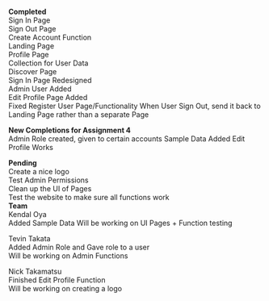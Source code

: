 **Completed**  
Sign In Page  
Sign Out Page  
Create Account Function  
Landing Page   
Profile Page  
Collection for User Data  
Discover Page  
Sign In Page Redesigned  
Admin User Added  
Edit Profile Page Added  
Fixed Register User Page/Functionality
When User Sign Out, send it back to Landing Page rather than a separate Page  

**New Completions for Assignment 4**  
Admin Role created, given to certain accounts
Sample Data Added
Edit Profile Works

**Pending**  
Create a nice logo  
Test Admin Permissions  
Clean up the UI of Pages  
Test the website to make sure all functions work  
**Team**  
Kendal Oya   
  Added Sample Data 
  Will be working on UI Pages + Function testing 
  
Tevin Takata  
  Added Admin Role and Gave role to a user  
  Will be working on Admin Functions 
  
Nick Takamatsu  
  Finished Edit Profile Function  
  Will be working on creating a logo
  

